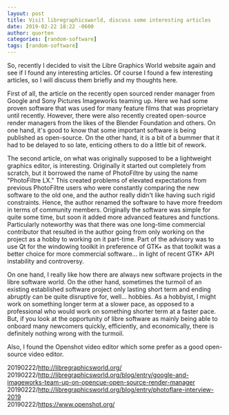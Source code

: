 ```yaml
---
layout: post
title: Visit libregraphicsworld, discuss some interesting articles
date: 2019-02-22 18:22 -0600
author: quorten
categories: [random-software]
tags: [random-software]
---
```


So, recently I decided to visit the Libre Graphics World website again
and see if I found any interesting articles.  Of course I found a few
interesting articles, so I will discuss them briefly and my thoughts
here.

First of all, the article on the recently open sourced render manager
from Google and Sony Pictures Imageworks teaming up.  Here we had some
proven software that was used for many feature films that was
proprietary until recently.  However, there were also recently created
open-source render managers from the likes of the Blender Foundation
and others.  On one hand, it's good to know that some important
software is being published as open-source.  On the other hand, it is
a bit of a bummer that it had to be delayed to so late, enticing
others to do a little bit of rework.

The second article, on what was originally supposed to be a
lightweight graphics editor, is interesting.  Originally it started
out completely from scratch, but it borrowed the name of PhotoFiltre
by using the name "PhotoFiltre LX."  This created problems of elevated
expectations from previous PhotoFiltre users who were constantly
comparing the new software to the old one, and the author really
didn't like having such rigid constraints.  Hence, the author renamed
the software to have more freedom in terms of community members.
Originally the software was simple for quite some time, but soon it
added more advanced features and functions.  Particularly noteworthy
was that there was one long-time commercial contributor that resulted
in the author going from only working on the project as a hobby to
working on it part-time.  Part of the advisory was to use Qt for the
windowing toolkit in preference of GTK+ as that toolkit was a better
choice for more commercial software... in light of recent GTK+ API
instability and controversy.

<!-- more -->

On one hand, I really like how there are always new software projects
in the libre software world.  On the other hand, sometimes the turmoil
of an existing established software project only lasting short term
and ending abruptly can be quite disruptive for, well... hobbies.  As
a hobbyist, I might work on something longer term at a slower pace, as
opposed to a professional who would work on something shorter term at
a faster pace.  But, if you look at the opportunity of libre software
as mainly being able to onboard many newcomers quickly, efficiently,
and economically, there is definitely nothing wrong with the turmoil.

Also, I found the Openshot video editor which some prefer as a good
open-source video editor.

20190222/http://libregraphicsworld.org/  
20190222/http://libregraphicsworld.org/blog/entry/google-and-imageworks-team-up-on-opencue-open-source-render-manager  
20190222/http://libregraphicsworld.org/blog/entry/photoflare-interview-2019  
20190222/https://www.openshot.org/
